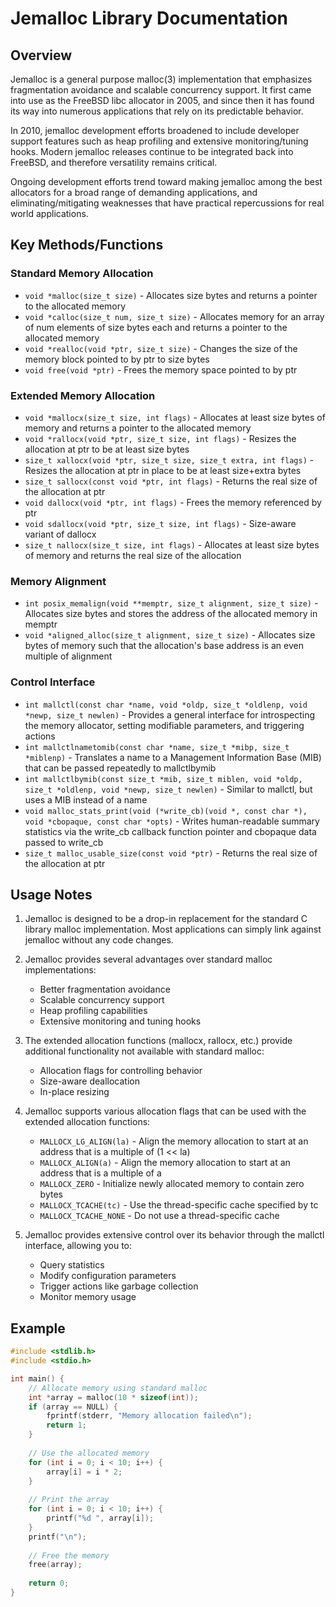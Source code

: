 # Jemalloc Library Documentation

## Overview

Jemalloc is a general purpose malloc(3) implementation that emphasizes fragmentation avoidance and scalable concurrency support. It first came into use as the FreeBSD libc allocator in 2005, and since then it has found its way into numerous applications that rely on its predictable behavior.

In 2010, jemalloc development efforts broadened to include developer support features such as heap profiling and extensive monitoring/tuning hooks. Modern jemalloc releases continue to be integrated back into FreeBSD, and therefore versatility remains critical.

Ongoing development efforts trend toward making jemalloc among the best allocators for a broad range of demanding applications, and eliminating/mitigating weaknesses that have practical repercussions for real world applications.

## Key Methods/Functions

### Standard Memory Allocation

- `void *malloc(size_t size)` - Allocates size bytes and returns a pointer to the allocated memory
- `void *calloc(size_t num, size_t size)` - Allocates memory for an array of num elements of size bytes each and returns a pointer to the allocated memory
- `void *realloc(void *ptr, size_t size)` - Changes the size of the memory block pointed to by ptr to size bytes
- `void free(void *ptr)` - Frees the memory space pointed to by ptr

### Extended Memory Allocation

- `void *mallocx(size_t size, int flags)` - Allocates at least size bytes of memory and returns a pointer to the allocated memory
- `void *rallocx(void *ptr, size_t size, int flags)` - Resizes the allocation at ptr to be at least size bytes
- `size_t xallocx(void *ptr, size_t size, size_t extra, int flags)` - Resizes the allocation at ptr in place to be at least size+extra bytes
- `size_t sallocx(const void *ptr, int flags)` - Returns the real size of the allocation at ptr
- `void dallocx(void *ptr, int flags)` - Frees the memory referenced by ptr
- `void sdallocx(void *ptr, size_t size, int flags)` - Size-aware variant of dallocx
- `size_t nallocx(size_t size, int flags)` - Allocates at least size bytes of memory and returns the real size of the allocation

### Memory Alignment

- `int posix_memalign(void **memptr, size_t alignment, size_t size)` - Allocates size bytes and stores the address of the allocated memory in memptr
- `void *aligned_alloc(size_t alignment, size_t size)` - Allocates size bytes of memory such that the allocation's base address is an even multiple of alignment

### Control Interface

- `int mallctl(const char *name, void *oldp, size_t *oldlenp, void *newp, size_t newlen)` - Provides a general interface for introspecting the memory allocator, setting modifiable parameters, and triggering actions
- `int mallctlnametomib(const char *name, size_t *mibp, size_t *miblenp)` - Translates a name to a Management Information Base (MIB) that can be passed repeatedly to mallctlbymib
- `int mallctlbymib(const size_t *mib, size_t miblen, void *oldp, size_t *oldlenp, void *newp, size_t newlen)` - Similar to mallctl, but uses a MIB instead of a name
- `void malloc_stats_print(void (*write_cb)(void *, const char *), void *cbopaque, const char *opts)` - Writes human-readable summary statistics via the write_cb callback function pointer and cbopaque data passed to write_cb
- `size_t malloc_usable_size(const void *ptr)` - Returns the real size of the allocation at ptr

## Usage Notes

1. Jemalloc is designed to be a drop-in replacement for the standard C library malloc implementation. Most applications can simply link against jemalloc without any code changes.

2. Jemalloc provides several advantages over standard malloc implementations:
   - Better fragmentation avoidance
   - Scalable concurrency support
   - Heap profiling capabilities
   - Extensive monitoring and tuning hooks

3. The extended allocation functions (mallocx, rallocx, etc.) provide additional functionality not available with standard malloc:
   - Allocation flags for controlling behavior
   - Size-aware deallocation
   - In-place resizing

4. Jemalloc supports various allocation flags that can be used with the extended allocation functions:
   - `MALLOCX_LG_ALIGN(la)` - Align the memory allocation to start at an address that is a multiple of (1 << la)
   - `MALLOCX_ALIGN(a)` - Align the memory allocation to start at an address that is a multiple of a
   - `MALLOCX_ZERO` - Initialize newly allocated memory to contain zero bytes
   - `MALLOCX_TCACHE(tc)` - Use the thread-specific cache specified by tc
   - `MALLOCX_TCACHE_NONE` - Do not use a thread-specific cache

5. Jemalloc provides extensive control over its behavior through the mallctl interface, allowing you to:
   - Query statistics
   - Modify configuration parameters
   - Trigger actions like garbage collection
   - Monitor memory usage

## Example

```c
#include <stdlib.h>
#include <stdio.h>

int main() {
    // Allocate memory using standard malloc
    int *array = malloc(10 * sizeof(int));
    if (array == NULL) {
        fprintf(stderr, "Memory allocation failed\n");
        return 1;
    }
    
    // Use the allocated memory
    for (int i = 0; i < 10; i++) {
        array[i] = i * 2;
    }
    
    // Print the array
    for (int i = 0; i < 10; i++) {
        printf("%d ", array[i]);
    }
    printf("\n");
    
    // Free the memory
    free(array);
    
    return 0;
}
```